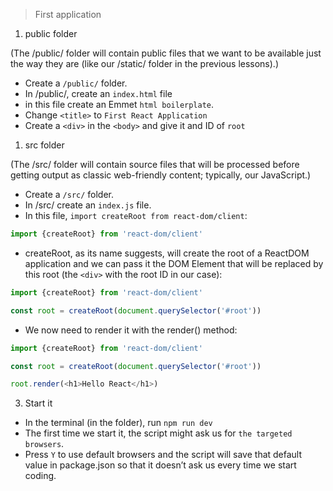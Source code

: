 > First application

1. public folder

(The /public/ folder will contain public files that we want to be available just the way they are (like our /static/ folder in the previous lessons).)

- Create a `/public/` folder.
- In /public/, create an `index.html` file
- in this file create an Emmet `html boilerplate`.
- Change `<title>` to `First React Application`
- Create a `<div>` in the `<body>` and give it and ID of `root`

1. src folder

(The /src/ folder will contain source files that will be processed before getting output as classic web-friendly content; typically, our JavaScript.)

- Create a `/src/` folder.
- In /src/ create an `index.js` file.
- In this file, `import createRoot from react-dom/client`:

```js
import {createRoot} from 'react-dom/client'
```

- createRoot, as its name suggests, will create the root of a ReactDOM application and we can pass it the DOM Element that will be replaced by this root (the `<div>` with the root ID in our case):

```js
import {createRoot} from 'react-dom/client'

const root = createRoot(document.querySelector('#root'))
```

- We now need to render it with the render() method:

```js
import {createRoot} from 'react-dom/client'

const root = createRoot(document.querySelector('#root'))

root.render(<h1>Hello React</h1>)
```

3. Start it

- In the terminal (in the folder), run `npm run dev`
- The first time we start it, the script might ask us for `the targeted browsers`.
- Press `Y` to use default browsers and the script will save that default value in package.json so that it doesn’t ask us every time we start coding.